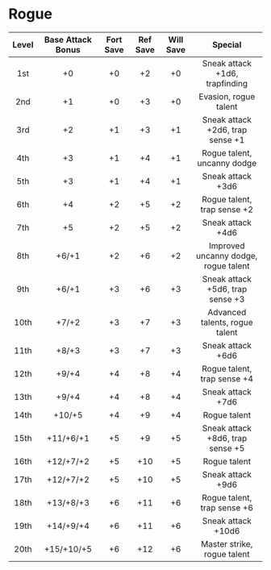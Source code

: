 # Rogue
| Level | Base Attack Bonus | Fort Save | Ref Save | Will Save |                Special               |
|:-----:|:-----------------:|:---------:|:--------:|:---------:|:------------------------------------:|
|  1st  |         +0        |     +0    |    +2    |     +0    |    Sneak attack +1d6, trapfinding    |
|  2nd  |         +1        |     +0    |    +3    |     +0    |         Evasion, rogue talent        |
|  3rd  |         +2        |     +1    |    +3    |     +1    |   Sneak attack +2d6, trap sense +1   |
|  4th  |         +3        |     +1    |    +4    |     +1    |      Rogue talent, uncanny dodge     |
|  5th  |         +3        |     +1    |    +4    |     +1    |           Sneak attack +3d6          |
|  6th  |         +4        |     +2    |    +5    |     +2    |      Rogue talent, trap sense +2     |
|  7th  |         +5        |     +2    |    +5    |     +2    |           Sneak attack +4d6          |
|  8th  |       +6/+1       |     +2    |    +6    |     +2    | Improved uncanny dodge, rogue talent |
|  9th  |       +6/+1       |     +3    |    +6    |     +3    |   Sneak attack +5d6, trap sense +3   |
|  10th |       +7/+2       |     +3    |    +7    |     +3    |    Advanced talents, rogue talent    |
|  11th |       +8/+3       |     +3    |    +7    |     +3    |           Sneak attack +6d6          |
|  12th |       +9/+4       |     +4    |    +8    |     +4    |      Rogue talent, trap sense +4     |
|  13th |       +9/+4       |     +4    |    +8    |     +4    |           Sneak attack +7d6          |
|  14th |       +10/+5      |     +4    |    +9    |     +4    |             Rogue talent             |
|  15th |     +11/+6/+1     |     +5    |    +9    |     +5    |   Sneak attack +8d6, trap sense +5   |
|  16th |     +12/+7/+2     |     +5    |    +10   |     +5    |             Rogue talent             |
|  17th |     +12/+7/+2     |     +5    |    +10   |     +5    |           Sneak attack +9d6          |
|  18th |     +13/+8/+3     |     +6    |    +11   |     +6    |      Rogue talent, trap sense +6     |
|  19th |     +14/+9/+4     |     +6    |    +11   |     +6    |          Sneak attack +10d6          |
|  20th |     +15/+10/+5    |     +6    |    +12   |     +6    |      Master strike, rogue talent     |